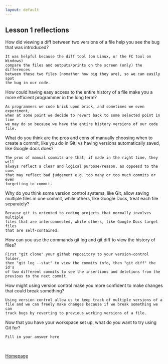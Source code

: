 ```yaml
---
layout: default
---
```


## Lesson 1 reflections

How did viewing a diff between two versions of a file help you see the bug that
was introduced?

    It was helpful because the diff tool (on Linux, or the FC tool on Windows)
	compare the files and outputs/prints on the screen (only) the differences
	between these two files (nomather how big they are), so we can easily spot
	the bug in our code.

How could having easy access to the entire history of a file make you a more
efficient programmer in the long term?

    As programmers we code brick upon brick, and sometimes we even experiment,
	when at some point we decide to revert back to some selected point in time
	we may do so because we have the entire history versions of our code file.

What do you think are the pros and cons of manually choosing when to create a
commit, like you do in Git, vs having versions automatically saved, like Google
docs does?

    The pros of manual commits are that, if made in the right time, they will
	always reflect a clear and logical purpose/reason, as oppoesd to the cons
	that may reflect bad judgement e.g. too many or too much commits or even
	forgetting to commit.

Why do you think some version control systems, like Git, allow saving multiple
files in one commit, while others, like Google Docs, treat each file separately?

    Because git is oriented to coding projects that normally involves multiple
	files that are interconnected, while others, like Google Docs target files
	that are self-contained.

How can you use the commands git log and git diff to view the history of files?

    First "git clone" your github repository to your version-control folder,
	then "git log --stat" to view the commits info, then "git diff" the id's
	of two different commits to see the insertions and deletions from the
	previous to the next commit.

How might using version control make you more confident to make changes that
could break something?

    Using version control allow us to keep track of multiple versions of a
	file and we can freely make changes because if we break something we can
	track bugs by reverting to previous working versions of a file.

Now that you have your workspace set up, what do you want to try using Git for?

    Fill in your answer here

<br />

[Homepage](../)

